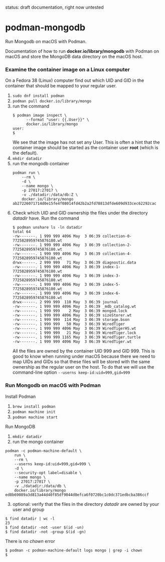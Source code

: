 status: draft documentation, right now untested

# podman-mongodb

Run Mongodb on macOS with Podman.

Documentation of how to run __docker.io/library/mongodb__ with Podman on macOS and store the MongoDB data directory on the macOS host.

### Examine the container image on a Linux computer

On a Fedora 38 (Linux) computer find out which UID and GID
in the container that should be mapped to your regular user.

1. `sudo dnf install podman`
2. `podman pull docker.io/library/mongo`
3. run the command
   ```
   $ podman image inspect \
	     --format "user: {{.User}}" \
	     docker.io/library/mongo
   user:
   $
   ```
   We see that the image has not set any User. This is often a hint
   that the container image should be started as the container user __root__ (which is the default).
4. `mkdir datadir`
5. run the mongodb container
   ```
   podman run \
       --rm \
       -d \
       --name mongo \
       -p 27017:27017 \
       -v ./datadir:/data/db:Z \
       docker.io/library/mongo 
   ab27226071714d0e15fe4f08014fd42b2a2fd78813dfde609d933cec62292cac
   ```
6. Check which UID and GID ownership the files under the directory _datadir_ have.
   Run the command
   ```
   $ podman unshare ls -ln datadir
   total 64
   -rw-------. 1 999 999 4096 May  3 06:39 collection-0-7725828959745876180.wt
   -rw-------. 1 999 999 4096 May  3 06:39 collection-2-7725828959745876180.wt
   -rw-------. 1 999 999 4096 May  3 06:39 collection-4-7725828959745876180.wt
   drwx------. 2 999 999   71 May  3 06:39 diagnostic.data
   -rw-------. 1 999 999 4096 May  3 06:39 index-1-7725828959745876180.wt
   -rw-------. 1 999 999 4096 May  3 06:39 index-3-7725828959745876180.wt
   -rw-------. 1 999 999 4096 May  3 06:39 index-5-7725828959745876180.wt
   -rw-------. 1 999 999 4096 May  3 06:39 index-6-7725828959745876180.wt
   drwx------. 2 999 999  110 May  3 06:39 journal
   -rw-------. 1 999 999 4096 May  3 06:39 _mdb_catalog.wt
   -rw-------. 1 999 999    2 May  3 06:39 mongod.lock
   -rw-------. 1 999 999 4096 May  3 06:39 sizeStorer.wt
   -rw-------. 1 999 999  114 May  3 06:39 storage.bson
   -rw-------. 1 999 999   50 May  3 06:39 WiredTiger
   -rw-------. 1 999 999 4096 May  3 06:39 WiredTigerHS.wt
   -rw-------. 1 999 999   21 May  3 06:39 WiredTiger.lock
   -rw-------. 1 999 999 1165 May  3 06:39 WiredTiger.turtle
   -rw-------. 1 999 999 4096 May  3 06:39 WiredTiger.wt
   ```
   All the files are owned by the container UID 999 and GID 999.
   This is good to know when running under macOS
   because there we need to map UIDs and GIDs so that these files
   will be stored with the same ownership as the regular user on the host.
   To do that we will use the command-line option `--userns keep-id:uid=999,gid=999` 

### Run Mongodb on macOS with Podman

Install Podman

1. `brew install podman`
2. `podman machine init`
3. `podman machine start`

Run MongoDB

1. `mkdir datadir`
2.  run the mongo container
```
podman -c podman-machine-default \
    run \
    --rm \
    --userns keep-id:uid=999,gid=999 \
    -d \
    --security-opt label=disable \
    --name mongo \
    -p 27017:27017 \
    -v ./datadir:/data/db \
    docker.io/library/mongo 
ed8b69089a3d813a44d40f85df9044d0efca6f0720bc1c0dc371edbcba386ccf
```
3. optional: verify that the files in the directory _datadir_ are owned by your user and group
```
$ find datadir | wc -l
23
$ find datadir -not -user $(id -un)
$ find datadir -not -group $(id -gn)
```

There is no _chown_ error
```
$ podman -c podman-machine-default logs mongo | grep -i chown
$
```
